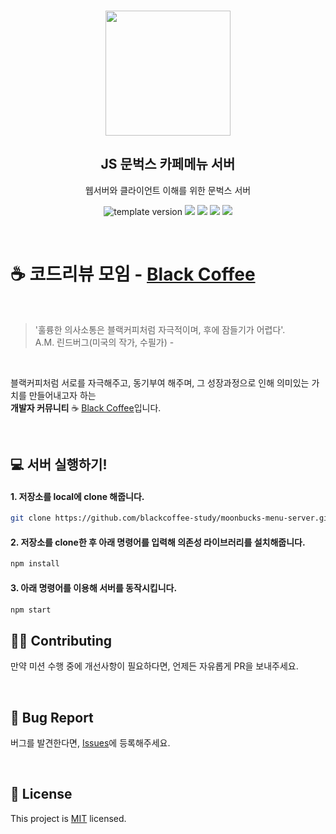 <br/>
<p align="middle">
  <img width="200px;" src="https://github.com/blackcoffee-study/moonbucks-menu/raw/main/src/images/moonbucks.png"/>
</p>
<h2 align="middle">JS 문벅스 카페메뉴 서버</h2>
<p align="middle">웹서버와 클라이언트 이해를 위한 문벅스 서버</p>
<p align="middle">
  <img src="https://img.shields.io/badge/version-1.0.0-blue?style=flat-square" alt="template version"/>
  <img src="https://img.shields.io/badge/language-html-red.svg?style=flat-square"/>
  <img src="https://img.shields.io/badge/language-css-blue.svg?style=flat-square"/>
  <img src="https://img.shields.io/badge/language-js-yellow.svg?style=flat-square"/>
  <a href="https://github.com/blackcoffee-study/js-lv1-book-manual/blob/main/LICENSE" target="_blank">
    <img src="https://img.shields.io/github/license/blackcoffee-study/moonbucks-menu.svg?style=flat-square&label=license&color=08CE5D"/>
  </a>
</p>

<br/>

# ☕️ 코드리뷰 모임 - [Black Coffee](https://makerjun.notion.site/a4b0234907a94e0ca3214f3a55999c55)
<br/>

> '훌륭한 의사소통은 블랙커피처럼 자극적이며, 후에 잠들기가 어렵다'. <br> A.M. 린드버그(미국의 작가, 수필가) -

<br/>

블랙커피처럼 서로를 자극해주고, 동기부여 해주며, 그 성장과정으로 인해 의미있는 가치를 만들어내고자 하는   
**개발자 커뮤니티** ☕️ [Black Coffee](https://makerjun.notion.site/a4b0234907a94e0ca3214f3a55999c55)입니다.

<br/>

## 💻 서버 실행하기!

#### 1. 저장소를 local에 clone 해줍니다.

```sh
git clone https://github.com/blackcoffee-study/moonbucks-menu-server.git
```

#### 2. 저장소를 clone한 후 아래 명령어를 입력해 의존성 라이브러리를 설치해줍니다.

```sh
npm install
```

#### 3. 아래 명령어를 이용해 서버를 동작시킵니다.

```sh
npm start
```

## 👏🏼 Contributing

만약 미션 수행 중에 개선사항이 필요하다면, 언제든 자유롭게 PR을 보내주세요.

<br/>

## 🐞 Bug Report

버그를 발견한다면, [Issues](https://github.com/blackcoffee-study/moonbucks-menu-server/issues)에 등록해주세요.

<br/>

## 📝 License

This project is [MIT](https://github.com/blackcoffee-study/moonbucks-menu-server/blob/main/LICENSE) licensed.
